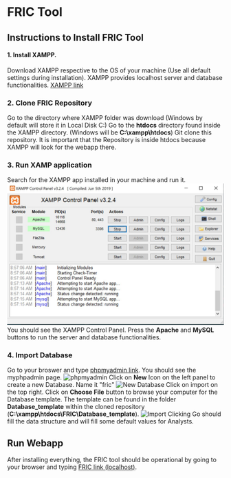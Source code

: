 # FRIC Tool

## Instructions to Install FRIC Tool
#### 1. Install XAMPP.
Download XAMPP respective to the OS of your machine (Use all default settings during installation). XAMPP provides localhost server and database functionalities. 
[XAMPP link](https://www.apachefriends.org/download.html)

### 2. Clone FRIC Repository
Go to the directory where XAMPP folder was download (Windows by default will store it in Local Disk C:)
Go to the **htdocs** directory found inside the XAMPP directory. (Windows will be **C:\xampp\htdocs**)
Git clone this repository. It is important that the Repository is inside htdocs because XAMPP will look for the webapp there.

### 3. Run XAMP application
Search for the XAMPP app installed in your machine and run it.
![XAMPP Control Panel](xampp_control_panel.jpg)
You should see the XAMPP Control Panel. Press the **Apache** and **MySQL** buttons to run the server and database functionalities.

### 4. Import Database
Go to your broswer and type [phpmyadmin link](http://localhost/phpmyadmin/). You should see the myphpadmin page.
![phpmyadmin](FRIC\phpmyadmin.jpg)
Click on **New** Icon on the left panel to create a new Database. Name it "fric"
![New Database](\FRIC\new_database.jpg)
Click on import on the top right. Click on **Choose File** button to browse your computer for the Database template. The template can be found in the folder **Database_template** within the cloned repository (**C:\xampp\htdocs\FRIC\Database_template**).
![Import](/FRIC/browse_computer.jpg)
Clicking Go should fill the data structure and will fill some default values for Analysts.

## Run Webapp
After installing everything, the FRIC tool should be operational by going to your browser and typing [FRIC link (localhost)](http://localhost/FRIC/event.html).